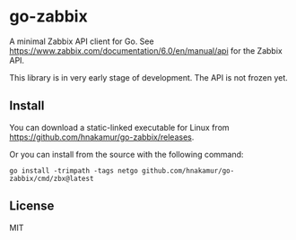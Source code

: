 go-zabbix
=========

A minimal Zabbix API client for Go.
See https://www.zabbix.com/documentation/6.0/en/manual/api for the Zabbix API.

This library is in very early stage of development. The API is not frozen yet.

## Install

You can download a static-linked executable for Linux from
https://github.com/hnakamur/go-zabbix/releases.

Or you can install from the source with the following command:

```
go install -trimpath -tags netgo github.com/hnakamur/go-zabbix/cmd/zbx@latest
```

## License
MIT
